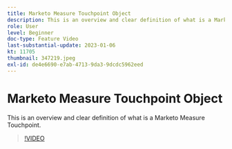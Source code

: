 ```yaml
---
title: Marketo Measure Touchpoint Object
description: This is an overview and clear definition of what is a Marketo Measure Touchpoint.
role: User
level: Beginner
doc-type: Feature Video
last-substantial-update: 2023-01-06
kt: 11705
thumbnail: 347219.jpeg
exl-id: de4e6690-e7ab-4713-9da3-9dcdc5962eed
---
```

# Marketo Measure Touchpoint Object

This is an overview and clear definition of what is a Marketo Measure Touchpoint.

>[!VIDEO](https://video.tv.adobe.com/v/347219/?quality=12&learn=on)
